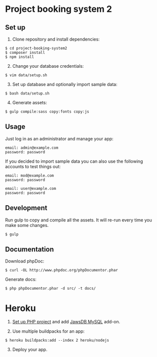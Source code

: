 # Project booking system 2

## Set up

1. Clone repository and install dependencies:

  ```
  $ cd project-booking-system2
  $ composer install
  $ npm install
  ```

2. Change your database credentials:

  ```
  $ vim data/setup.sh
  ```

3. Set up database and optionally import sample data:

  ```
  $ bash data/setup.sh
  ```

4. Generate assets:

  ```
  $ gulp compile:sass copy:fonts copy:js
  ```

## Usage

Just log in as an administrator and manage your app:

```
email: admin@example.com
password: password
```

If you decided to import sample data you can also use the following accounts to test things out:

```
email: mod@example.com
password: password
```

```
email: user@example.com
password: password
```

## Development

Run gulp to copy and compile all the assets. It will re-run every time you make some changes.

```
$ gulp
```

## Documentation

Download phpDoc:

```
$ curl -OL http://www.phpdoc.org/phpDocumentor.phar
```

Generate docs:
```
$ php phpDocumentor.phar -d src/ -t docs/
```

# Heroku

1. [Set up PHP project](https://devcenter.heroku.com/articles/getting-started-with-php) and add [JawsDB MySQL](https://elements.heroku.com/addons/jawsdb) add-on.

2. Use multiple buildpacks for an app:

  ```
  $ heroku buildpacks:add --index 2 heroku/nodejs
  ```

3. Deploy your app.
